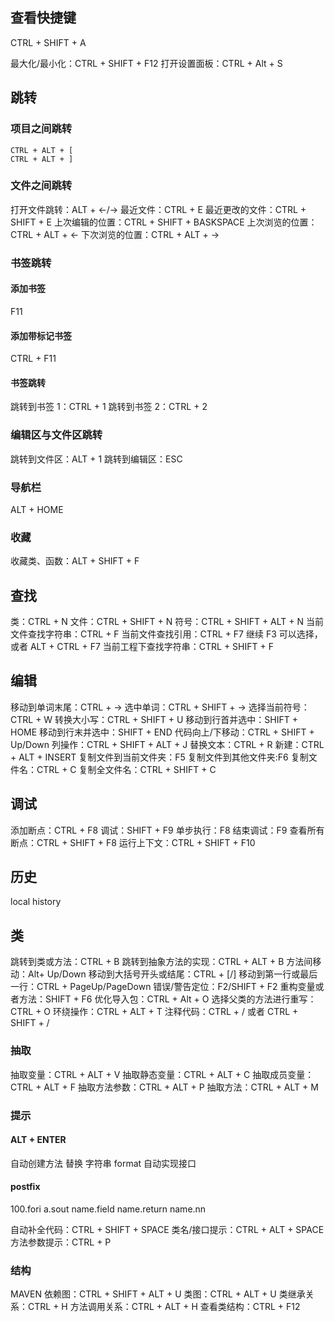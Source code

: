 ## 查看快捷键

CTRL + SHIFT + A

最大化/最小化：CTRL + SHIFT + F12
打开设置面板：CTRL + Alt + S

## 跳转

### 项目之间跳转

```
CTRL + ALT + [
CTRL + ALT + ]
```

### 文件之间跳转

打开文件跳转：ALT + <-/->
最近文件：CTRL + E
最近更改的文件：CTRL + SHIFT + E
上次编辑的位置：CTRL + SHIFT + BASKSPACE
上次浏览的位置：CTRL + ALT + <-
下次浏览的位置：CTRL + ALT + ->

### 书签跳转

#### 添加书签

F11

#### 添加带标记书签

CTRL + F11

#### 书签跳转

跳转到书签 1：CTRL + 1
跳转到书签 2：CTRL + 2

### 编辑区与文件区跳转

跳转到文件区：ALT + 1
跳转到编辑区：ESC

### 导航栏

ALT + HOME

### 收藏

收藏类、函数：ALT + SHIFT + F

## 查找

类：CTRL + N
文件：CTRL + SHIFT + N
符号：CTRL + SHIFT + ALT + N
当前文件查找字符串：CTRL + F
当前文件查找引用：CTRL + F7 继续 F3 可以选择，或者 ALT + CTRL + F7
当前工程下查找字符串：CTRL + SHIFT + F

## 编辑

移动到单词末尾：CTRL + ->
选中单词：CTRL + SHIFT + ->
选择当前符号：CTRL + W
转换大小写：CTRL + SHIFT + U
移动到行首并选中：SHIFT + HOME
移动到行末并选中：SHIFT + END
代码向上/下移动：CTRL + SHIFT + Up/Down
列操作：CTRL + SHIFT + ALT + J
替换文本：CTRL + R
新建：CTRL + ALT + INSERT
复制文件到当前文件夹：F5
复制文件到其他文件夹:F6
复制文件名：CTRL + C
复制全文件名：CTRL + SHIFT + C

## 调试

添加断点：CTRL + F8
调试：SHIFT + F9
单步执行：F8
结束调试：F9
查看所有断点：CTRL + SHIFT + F8
运行上下文：CTRL + SHIFT + F10

## 历史

local history

## 类

跳转到类或方法：CTRL + B
跳转到抽象方法的实现：CTRL + ALT + B
方法间移动：Alt+ Up/Down
移动到大括号开头或结尾：CTRL + [/]
移动到第一行或最后一行：CTRL + PageUp/PageDown
错误/警告定位：F2/SHIFT + F2
重构变量或者方法：SHIFT + F6
优化导入包：CTRL + Alt + O
选择父类的方法进行重写：CTRL + O
环绕操作：CTRL + ALT + T
注释代码：CTRL + / 或者 CTRL + SHIFT + /

### 抽取

抽取变量：CTRL + ALT + V
抽取静态变量：CTRL + ALT + C
抽取成员变量：CTRL + ALT + F
抽取方法参数：CTRL + ALT + P
抽取方法：CTRL + ALT + M

### 提示

#### ALT + ENTER

自动创建方法
替换
字符串 format
自动实现接口

#### postfix

100.fori
a.sout
name.field
name.return
name.nn

自动补全代码：CTRL + SHIFT + SPACE
类名/接口提示：CTRL + ALT + SPACE
方法参数提示：CTRL + P

### 结构

MAVEN 依赖图：CTRL + SHIFT + ALT + U
类图：CTRL + ALT + U
类继承关系：CTRL + H
方法调用关系：CTRL + ALT + H
查看类结构：CTRL + F12